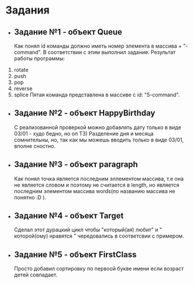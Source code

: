 # Задания
- ## Задание №1 - объект Queue
  Как понял id команды должно иметь номер элемента в массива + "-command".
  В соответствии с этим выполнил задание.
    Результат работы программы:
1. rotate
2. push   
3. pop    
4. reverse
5. splice 
  Пятая команда представлена в массиве с id: "5-command".
- ## Задание №2 - объект HappyBirthday
  С реализованной проверкой можно добавлять дату только в виде 03/01 - худо бедно, но оп ТЗ)
  Разделение дня и месяца сомнительны, но, так как мы можешь вводить только в виде 03/01, вполне сностно.
- ## Задание №3 - объект paragraph
  Как понял точка является последним эллементом массива, т.е она не является словом и поэтому не считается в length,
  но является последним элементом массива words(по названию массива не понятно :D ).
- ## Задание №4 - объект Target
  Сделал этот дурацкий цикл чтобы  "который(ая) любит" и " которой(ому) нравятся " чередовались в соответсвии с примером.
- ## Задание №5 - объект FirstClass 
  Просто добавил сортировку по первоой букве имени если возраст детей совпадает.
